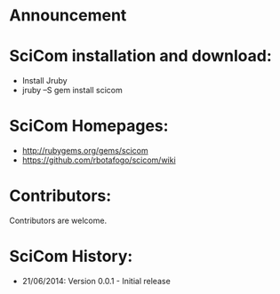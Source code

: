 Announcement
============


SciCom installation and download:
==================================

  + Install Jruby
  + jruby –S gem install scicom

SciCom Homepages:
==================

  + http://rubygems.org/gems/scicom
  + https://github.com/rbotafogo/scicom/wiki

Contributors:
=============
Contributors are welcome.

SciCom History:
================

  + 21/06/2014: Version 0.0.1 - Initial release
